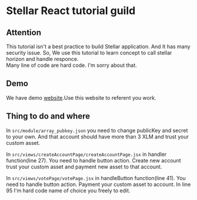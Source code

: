 # Stellar React tutorial guild

## Attention

This tutorial isn't a best practice to build Stellar application. And It has many security issue. So, We use this tutorial to learn concept to call stellar horizon and handle responce.  
Many line of code are hard code. I'm sorry about that.

## Demo

We have demo [website](https://ballpor98.github.io/StellarxReact101/).Use this website to referent you work.

## Thing to do and where
In ```src/module/array_pubkey.json``` you need to change publicKey and secret to your own. And that account should have more than 3 XLM and trust your custom asset.  

In ```src/views/createAccountPage/createAccountPage.jsx``` in handler function(line 27). You need to handle button action. Create new account trust your custom asset and payment new asset to that account.  

In ```src/views/votePage/votePage.jsx``` in handleButton function(line 41). You need to handle button action. Payment your custom asset to account. In line 95 I'm hard code name of choice you freely to edit.

